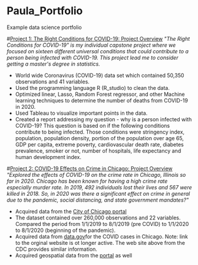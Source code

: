 # Paula_Portfolio
Example data science portfolio

#[Project 1: The Right Conditions for COVID-19: Project Overview](https://github.com/pmb-7684/BAN-530-Capstone) 
*"The Right Conditions for COVID-19" is my individual capstone project where we focused on sixteen different universal conditions that could contribute to a person being infected with COVID-19. This project lead me to consider getting a master's degree in statistics.*

* World wide Coronavirus (COVID-19) data set which contained 50,350 observations and 41 variables.
* Used the programming language R (R_studio) to clean the data.
* Optimized linear, Lasso, Random Forest regressor, and other Machine learning techniques to determine the number of deaths from COVID-19 in 2020.
* Used Tableau to visualize important points in the data.
* Created a report addressing my question - why is a person infected with COVID-19? This question is based on if the following conditions contribute to being infected.  Those conditions were stringency index, population, population density, portion of the population over age 65, GDP per capita, extreme poverty, cardiovascular death rate, diabetes prevalence, smoker or not, number of hospitals, life expectancy and human development index.  




#[Project 2: COVID-19 Effects on Crime in Chicago: Project Overview](https://github.com/pmb-7684/MIS-505-Data-Visualization)
*"Explored the effects of COVID-19 on the crime rate in Chicago, Illinois so far in 2020.  Chicago has been known for having a high crime rate especially murder rate.  In 2019, 492 individuals lost their lives and 567 were killed in 2018.  So, in 2020 was there a significant effect on crime in general due to the pandemic, social distancing, and state government mandates?"*

* Acquired data from the [City of Chicago portal](https://data.cityofchicago.org/Public-Safety/Crimes-2019/w98m-zvie)
* The dataset contained over 260,000 observations and 22 variables. Compared the period from 1/1/2019 to 8/1/2019 (pre COVID) to 1/1/2020 to 8/1/2020 (beginning of the pandemic).
* Acquired data from [data.gov](https://covid.cdc.gov/covid-data-tracker/#county-view?list_select_state=Illinois&data-type=CommunityLevels&list_select_county=17031)for the COVID cases in Chicago. Note: link to the orginal website is ot longer active.  The web site above from the CDC provides similar information.
* Acquired geospatial data from the [portal](https://data.cityofchicago.org/Public-Safety/Boundaries-Police-Districts-current-/fthy-xz3r) as well
